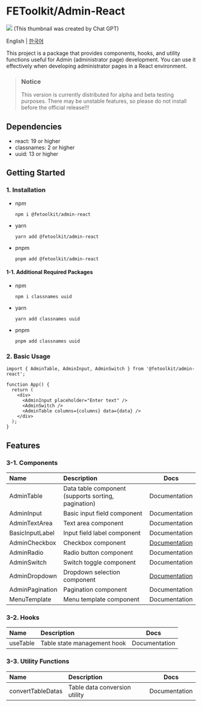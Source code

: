 # FEToolkit/Admin-React

![](https://fejumvuajiwc28287693.gcdn.ntruss.com/fetoolkit/fetoolkit_thumbnail.png)
(This thumbnail was created by Chat GPT)

English | [한국어](./README_kr.md)

This project is a package that provides components, hooks, and utility functions useful for Admin (administrator page) development. You can use it effectively when developing administrator pages in a React environment.

> ### Notice
>
> This version is currently distributed for alpha and beta testing purposes. There may be unstable features, so please do not install before the official release!!!

## Dependencies

- react: 19 or higher
- classnames: 2 or higher
- uuid: 13 or higher

## Getting Started

### 1. Installation

- npm
  ```
  npm i @fetoolkit/admin-react
  ```
- yarn
  ```
  yarn add @fetoolkit/admin-react
  ```
- pnpm
  ```
  pnpm add @fetoolkit/admin-react
  ```

#### 1-1. Additional Required Packages

- npm
  ```
  npm i classnames uuid
  ```
- yarn
  ```
  yarn add classnames uuid
  ```
- pnpm
  ```
  pnpm add classnames uuid
  ```

### 2. Basic Usage

```tsx
import { AdminTable, AdminInput, AdminSwitch } from '@fetoolkit/admin-react';

function App() {
  return (
    <div>
      <AdminInput placeholder="Enter text" />
      <AdminSwitch />
      <AdminTable columns={columns} data={data} />
    </div>
  );
}
```

## Features

### 3-1. Components

| Name            | Description                                         |                       Docs                       |
| :-------------- | :-------------------------------------------------- | :----------------------------------------------: |
| AdminTable      | Data table component (supports sorting, pagination) |                  Documentation                   |
| AdminInput      | Basic input field component                         |                  Documentation                   |
| AdminTextArea   | Text area component                                 |                  Documentation                   |
| BasicInputLabel | Input field label component                         |                  Documentation                   |
| AdminCheckbox   | Checkbox component                                  | [Documentation](./docs/en/component_checkbox.md) |
| AdminRadio      | Radio button component                              |                  Documentation                   |
| AdminSwitch     | Switch toggle component                             |                  Documentation                   |
| AdminDropdown   | Dropdown selection component                        | [Documentation](./docs/en/component_dropdown.md) |
| AdminPagination | Pagination component                                |                  Documentation                   |
| MenuTemplate    | Menu template component                             |                  Documentation                   |

### 3-2. Hooks

| Name     | Description                 |     Docs      |
| :------- | :-------------------------- | :-----------: |
| useTable | Table state management hook | Documentation |

### 3-3. Utility Functions

| Name              | Description                   |     Docs      |
| :---------------- | :---------------------------- | :-----------: |
| convertTableDatas | Table data conversion utility | Documentation |
